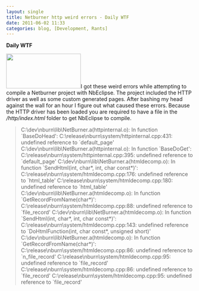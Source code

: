 ```yaml
---
layout: single
title: Netburner http weird errors - Daily WTF
date: 2011-06-02 11:33
categories: blog, [Development, Rants]
---
```

<strong>Daily WTF</strong>

<a href="/public/uploads/2011/06/netburner-logo.gif"><img class="alignright size-full wp-image-1505" title="netburner-logo" src="/public/uploads/2011/06/netburner-logo.gif" alt="" width="200" height="93" /></a>I got these weird errors while attempting to compile a Netburner project with NbEclipse. The project included the HTTP driver as well as some custom generated pages. After bashing my head against the wall for an hour I figure out what caused these errors. Because the HTTP driver has been loaded you are required to have a file in the <em>/http/index.html</em> folder to get NbEclipse to compile.
<blockquote>C:\dev\nburn\lib\NetBurner.a(httpinternal.o): In function `BaseDoHead':
C:\release\nburn\system/httpinternal.cpp:431: undefined reference to `default_page'
C:\dev\nburn\lib\NetBurner.a(httpinternal.o): In function `BaseDoGet':
C:\release\nburn\system/httpinternal.cpp:395: undefined reference to `default_page'
C:\dev\nburn\lib\NetBurner.a(htmldecomp.o): In function `SendHtml(int, char*, int, char const*)':
C:\release\nburn\system/htmldecomp.cpp:176: undefined reference to `html_table'
C:\release\nburn\system/htmldecomp.cpp:180: undefined reference to `html_table'
C:\dev\nburn\lib\NetBurner.a(htmldecomp.o): In function `GetRecordFromName(char*)':
C:\release\nburn\system/htmldecomp.cpp:88: undefined reference to `file_record'
C:\dev\nburn\lib\NetBurner.a(htmldecomp.o): In function `SendHtml(int, char*, int, char const*)':
C:\release\nburn\system/htmldecomp.cpp:143: undefined reference to `DoHtmlFunction(int, char const*, unsigned short)'
C:\dev\nburn\lib\NetBurner.a(htmldecomp.o): In function `GetRecordFromName(char*)':
C:\release\nburn\system/htmldecomp.cpp:86: undefined reference to `n_file_record'
C:\release\nburn\system/htmldecomp.cpp:95: undefined reference to `file_record'
C:\release\nburn\system/htmldecomp.cpp:86: undefined reference to `file_record'
C:\release\nburn\system/htmldecomp.cpp:95: undefined reference to `file_record'</blockquote>
